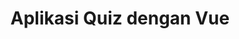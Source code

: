 ---
title: "Aplikasi Quiz dengan Vue"
link: "https://github.com/ibrahimalanshor/quiz-vue"
type: "vue"
---